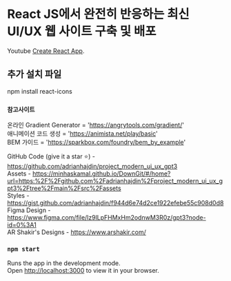 # React JS에서 완전히 반응하는 최신 UI/UX 웹 사이트 구축 및 배포

Youtube [Create React App](https://www.youtube.com/watch?v=LMagNcngvcU).

## 추가 설치 파일

npm install react-icons

### `참고사이트`

온라인 Gradient Generator = 'https://angrytools.com/gradient/' \
애니메이션 코드 생성 = 'https://animista.net/play/basic' \
BEM 가이드 = 'https://sparkbox.com/foundry/bem_by_example'

GitHub Code (give it a star ⭐) - https://github.com/adrianhajdin/project_modern_ui_ux_gpt3 \
Assets - https://minhaskamal.github.io/DownGit/#/home?url=https:%2F%2Fgithub.com%2Fadrianhajdin%2Fproject_modern_ui_ux_gpt3%2Ftree%2Fmain%2Fsrc%2Fassets \
Styles - https://gist.github.com/adrianhajdin/f944d6e74d2ce1922efebe55c908d0d8 \
Figma Design - https://www.figma.com/file/lz9lLpFHMxHm2odnwM3R0z/gpt3?node-id=0%3A1 \
AR Shakir's Designs - https://www.arshakir.com/

### `npm start`

Runs the app in the development mode.\
Open [http://localhost:3000](http://localhost:3000) to view it in your browser.

